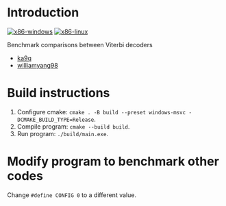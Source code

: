 # Introduction
[![x86-windows](https://github.com/williamyang98/ka9q_viterbi_comparison/actions/workflows/x86-windows.yml/badge.svg)](https://github.com/williamyang98/ka9q_viterbi_comparison/actions/workflows/x86-windows.yml)
[![x86-linux](https://github.com/williamyang98/ka9q_viterbi_comparison/actions/workflows/x86-linux.yml/badge.svg)](https://github.com/williamyang98/ka9q_viterbi_comparison/actions/workflows/x86-linux.yml)

Benchmark comparisons between Viterbi decoders
- [ka9q](https://github.com/ka9q/libfec)
- [williamyang98](https://github.com/williamyang98/ViterbiDecoderCpp)

# Build instructions
1. Configure cmake: ```cmake . -B build --preset windows-msvc -DCMAKE_BUILD_TYPE=Release```.
2. Compile program: ```cmake --build build```.
3. Run program: ```./build/main.exe```.

# Modify program to benchmark other codes
Change ```#define CONFIG 0``` to a different value.
